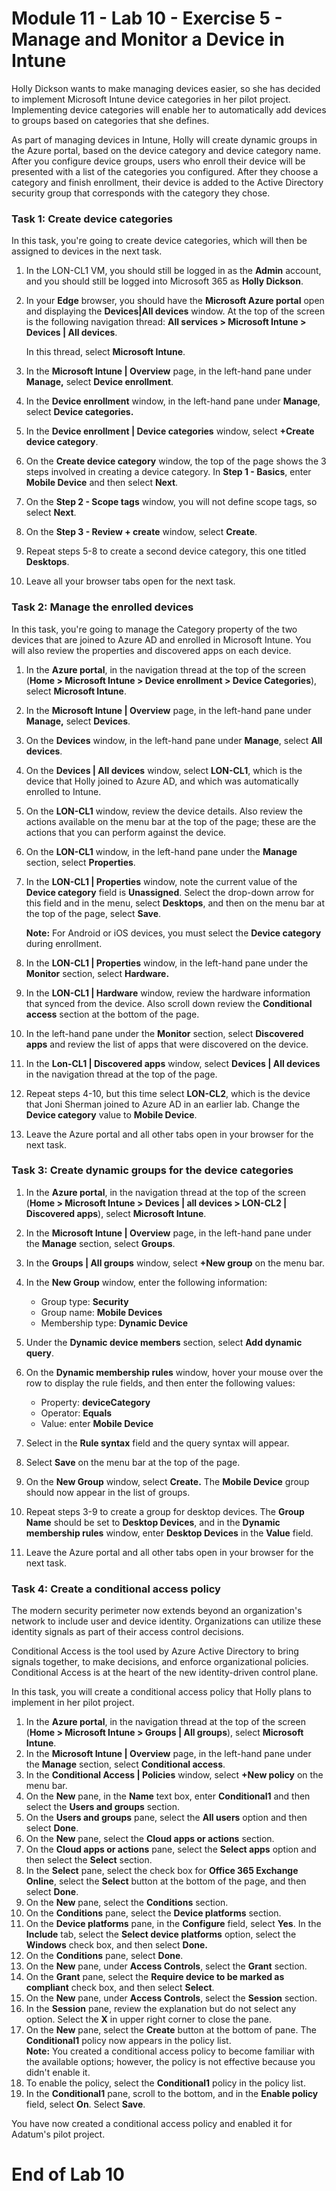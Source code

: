 # Module 11 - Lab 10 - Exercise 5 - Manage and Monitor a Device in Intune

Holly Dickson wants to make managing devices easier, so she has decided to implement Microsoft Intune device categories in her pilot project. Implementing device categories will enable her to automatically add devices to groups based on categories that she defines.

As part of managing devices in Intune, Holly will create dynamic groups in the Azure portal, based on the device category and device category name. After you configure device groups, users who enroll their device will be presented with a list of the categories you configured. After they choose a category and finish enrollment, their device is added to the Active Directory security group that corresponds with the category they chose.

### Task 1: Create device categories
In this task, you're going to create device categories, which will then be assigned to devices in the next task.

1. In the LON-CL1 VM, you should still be logged in as the **Admin** account, and you should still be logged into Microsoft 365 as **Holly Dickson**.
2. In your **Edge** browser, you should have the **Microsoft Azure portal** open and displaying the **Devices|All devices** window. At the top of the screen is the following navigation thread: **All services > Microsoft Intune > Devices | All devices**. <br/>

   In this thread, select **Microsoft Intune**.
3. In the **Microsoft Intune | Overview** page, in the left-hand pane under **Manage,** select **Device enrollment**.
4. In the **Device enrollment** window, in the left-hand pane under **Manage**, select **Device categories.**
5. In the **Device enrollment | Device categories** window, select **+Create device category**.
6. On the **Create device category** window, the top of the page shows the 3 steps involved in creating a device category. In **Step 1 - Basics**, enter **Mobile Device** and then select **Next**.
7. On the **Step 2 - Scope tags** window, you will not define scope tags, so select **Next**. 
8. On the **Step 3 - Review + create** window, select **Create**.
9. Repeat steps 5-8 to create a second device category, this one titled **Desktops**.
10. Leave all your browser tabs open for the next task.

### Task 2: Manage the enrolled devices
In this task, you're going to manage the Category property of the two devices that are joined to Azure AD and enrolled in Microsoft Intune. You will also review the properties and discovered apps on each device.

1. In the **Azure portal**, in the navigation thread at the top of the screen (**Home > Microsoft Intune > Device enrollment > Device Categories**), select **Microsoft Intune**.
2. In the **Microsoft Intune | Overview** page, in the left-hand pane under **Manage,** select **Devices**.
3. On the **Devices** window, in the left-hand pane under **Manage**, select **All devices**.
4. On the **Devices | All devices** window, select **LON-CL1**, which is the device that Holly joined to Azure AD, and which was automatically enrolled to Intune.
5. On the **LON-CL1** window, review the device details. Also review the actions available on the menu bar at the top of the page; these are the actions that you can perform against the device.
6. On the **LON-CL1** window, in the left-hand pane under the **Manage** section, select **Properties**. 
7. In the **LON-CL1 | Properties** window, note the current value of the **Device category** field is **Unassigned**. Select the drop-down arrow for this field and in the menu, select **Desktops**, and then on the menu bar at the top of the page, select **Save**.<br/>

    **Note:** For Android or iOS devices, you must select the **Device category** during enrollment.
8. In the **LON-CL1 | Properties** window, in the left-hand pane under the **Monitor** section, select **Hardware.**
9. In the **LON-CL1 | Hardware** window, review the hardware information that synced from the device. Also scroll down review the **Conditional access** section at the bottom of the page.
10. In the left-hand pane under the **Monitor** section, select **Discovered apps** and review the list of apps that were discovered on the device.
11. In the **Lon-CL1 | Discovered apps** window, select **Devices | All devices** in the navigation thread at the top of the page.
12. Repeat steps 4-10, but this time select **LON-CL2**, which is the device that Joni Sherman joined to Azure AD in an earlier lab. Change the **Device category** value to **Mobile Device**.
13. Leave the Azure portal and all other tabs open in your browser for the next task.


### Task 3: Create dynamic groups for the device categories

1. In the **Azure portal**, in the navigation thread at the top of the screen (**Home > Microsoft Intune > Devices | all devices > LON-CL2 | Discovered apps**), select **Microsoft Intune**.
2. In the **Microsoft Intune | Overview** page, in the left-hand pane under the **Manage** section, select **Groups**.
3. In the **Groups | All groups** window, select **+New group** on the menu bar.
4. In the **New Group** window, enter the following information:

    - Group type: **Security**
    - Group name: **Mobile Devices**
    - Membership type: **Dynamic Device**

5. Under the **Dynamic device members** section, select **Add dynamic query**.
6. On the **Dynamic membership rules** window, hover your mouse over the row to display the rule fields, and then enter the following values:

    - Property:   **deviceCategory**
    - Operator: **Equals**
    - Value: enter **Mobile Device**

7. Select in the **Rule syntax** field and the query syntax will appear.
8. Select **Save** on the menu bar at the top of the page.
9. On the **New Group** window, select **Create.** The **Mobile Device** group should now appear in the list of groups.
10. Repeat steps 3-9 to create a group for desktop devices. The **Group Name** should be set to **Desktop Devices**, and in the **Dynamic membership rules** window, enter **Desktop Devices** in the **Value** field.
11. Leave the Azure portal and all other tabs open in your browser for the next task.


### Task 4: Create a conditional access policy
The modern security perimeter now extends beyond an organization's network to include user and device identity. Organizations can utilize these identity signals as part of their access control decisions.

Conditional Access is the tool used by Azure Active Directory to bring signals together, to make decisions, and enforce organizational policies. Conditional Access is at the heart of the new identity-driven control plane.

In this task, you will create a conditional access policy that Holly plans to implement in her pilot project. 

1. In the **Azure portal**, in the navigation thread at the top of the screen (**Home > Microsoft Intune > Groups | All groups**), select **Microsoft Intune**.
2. In the **Microsoft Intune | Overview** page, in the left-hand pane under the **Manage** section, select **Conditional access**.
3. In the **Conditional Access | Policies** window, select **+New policy** on the menu bar.
4. On the **New** pane, in the **Name** text box, enter **Conditional1** and then select the **Users and groups** section.
5. On the **Users and groups** pane, select the **All users** option and then select **Done**.
6. On the **New** pane, select the **Cloud apps or actions** section.
7. On the **Cloud apps or actions** pane, select the **Select apps** option and then select the **Select** section.
8. In the **Select** pane, select the check box for **Office 365 Exchange Online**, select the **Select** button at the bottom of the page, and then select **Done**.
9. On the **New** pane, select the **Conditions** section.
10. On the **Conditions** pane, select the **Device platforms** section.
11. On the **Device platforms** pane, in the **Configure** field, select **Yes**. In the **Include** tab, select the **Select device platforms** option, select the **Windows** check box, and then select **Done.**
12. On the **Conditions** pane, select **Done**.
13. On the **New** pane, under **Access Controls**, select the **Grant** section.
14.  On the **Grant** pane, select the **Require device to be marked as compliant** check box, and then select **Select**.
15. On the **New** pane, under **Access Controls**, select the **Session** section.
16. In the **Session** pane, review the explanation but do not select any option. Select the **X** in upper right corner to close the pane.
17. On the **New** pane, select the **Create** button at the bottom of pane. The **Conditional1** policy now appears in the policy list.<br/>
    **Note:** You created a conditional access policy to become familiar with the available options; however, the policy is not effective because you didn't enable it.
18. To enable the policy, select the **Conditional1** policy in the policy list.  
19. In the **Conditional1** pane, scroll to the bottom, and in the **Enable policy** field, select **On**. Select **Save**.

You have now created a conditional access policy and enabled it for Adatum's pilot project.


# End of Lab 10
